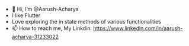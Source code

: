 - 👋 Hi, I’m @Aarush-Acharya
- I like Flutter
- Love exploring the in state methods of various functionalities
- 📫 How to reach me, My Linkdin: https://www.linkedin.com/in/aarush-acharya-31233022
